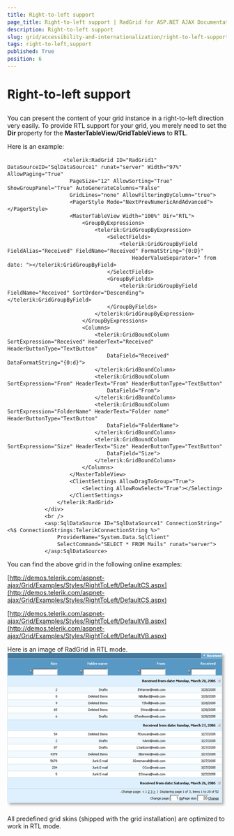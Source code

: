 ```yaml
---
title: Right-to-left support
page_title: Right-to-left support | RadGrid for ASP.NET AJAX Documentation
description: Right-to-left support
slug: grid/accessibility-and-internationalization/right-to-left-support
tags: right-to-left,support
published: True
position: 6
---
```


# Right-to-left support



## 

You can present the content of your grid instance in a right-to-left direction very easily. To provide RTL support for your grid, you merely need to set the **Dir** property for the **MasterTableView/GridTableViews** to **RTL**.

Here is an example:

````ASP.NET
	              <telerik:RadGrid ID="RadGrid1" DataSourceID="SqlDataSource1" runat="server" Width="97%" AllowPaging="True" 
	                PageSize="12" AllowSorting="True" ShowGroupPanel="True" AutoGenerateColumns="False"
	                GridLines="none" AllowFilteringByColumn="true">
	                <PagerStyle Mode="NextPrevNumericAndAdvanced"></PagerStyle>
	                <MasterTableView Width="100%" Dir="RTL">
	                    <GroupByExpressions>
	                        <telerik:GridGroupByExpression>
	                            <SelectFields>
	                                <telerik:GridGroupByField FieldAlias="Received" FieldName="Received" FormatString="{0:D}"
	                                    HeaderValueSeparator=" from date: "></telerik:GridGroupByField>
	                            </SelectFields>
	                            <GroupByFields>
	                                <telerik:GridGroupByField FieldName="Received" SortOrder="Descending"></telerik:GridGroupByField>
	                            </GroupByFields>
	                        </telerik:GridGroupByExpression>
	                    </GroupByExpressions>
	                    <Columns>
	                        <telerik:GridBoundColumn SortExpression="Received" HeaderText="Received" HeaderButtonType="TextButton"
	                            DataField="Received" DataFormatString="{0:d}">
	                        </telerik:GridBoundColumn>
	                        <telerik:GridBoundColumn SortExpression="From" HeaderText="From" HeaderButtonType="TextButton"
	                            DataField="From">
	                        </telerik:GridBoundColumn>
	                        <telerik:GridBoundColumn SortExpression="FolderName" HeaderText="Folder name" HeaderButtonType="TextButton"
	                            DataField="FolderName">
	                        </telerik:GridBoundColumn>
	                        <telerik:GridBoundColumn SortExpression="Size" HeaderText="Size" HeaderButtonType="TextButton"
	                            DataField="Size">
	                        </telerik:GridBoundColumn>
	                    </Columns>
	                </MasterTableView>
	                <ClientSettings AllowDragToGroup="True">
	                    <Selecting AllowRowSelect="True"></Selecting>
	                </ClientSettings>
	            </telerik:RadGrid>
	        </div>
	        <br />
	        <asp:SqlDataSource ID="SqlDataSource1" ConnectionString="<%$ ConnectionStrings:TelerikConnectionString %>"
	            ProviderName="System.Data.SqlClient"
	            SelectCommand="SELECT * FROM Mails" runat="server">
	        </asp:SqlDataSource>
````



You can find the above grid in the following online examples:

[http://demos.telerik.com/aspnet-ajax/Grid/Examples/Styles/RightToLeft/DefaultCS.aspx](http://demos.telerik.com/aspnet-ajax/Grid/Examples/Styles/RightToLeft/DefaultCS.aspx)

[http://demos.telerik.com/aspnet-ajax/Grid/Examples/Styles/RightToLeft/DefaultVB.aspx](http://demos.telerik.com/aspnet-ajax/Grid/Examples/Styles/RightToLeft/DefaultVB.aspx)

Here is an image of RadGrid in RTL mode.
![](images/RTLGrid_thumb.png)

All predefined grid skins (shipped with the grid installation) are optimized to work in RTL mode.
